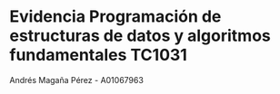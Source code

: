 # Evidencia Programación de estructuras de datos y algoritmos fundamentales TC1031
Andrés Magaña Pérez - A01067963